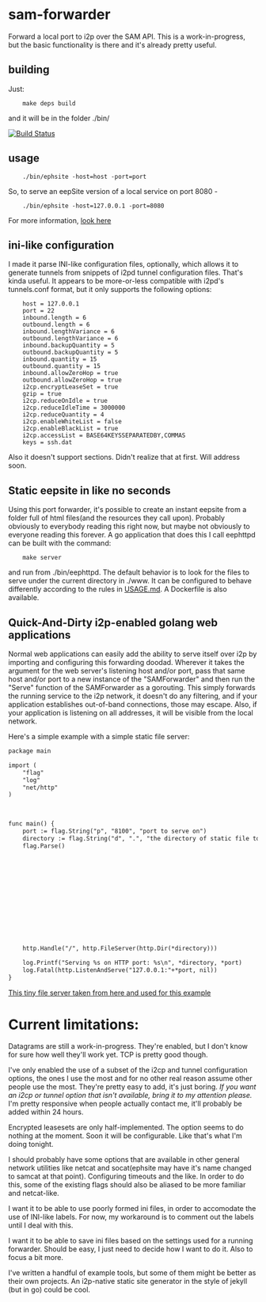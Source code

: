 # sam-forwarder
Forward a local port to i2p over the SAM API. This is a work-in-progress, but
the basic functionality is there and it's already pretty useful.

## building

Just:

        make deps build

and it will be in the folder ./bin/

[![Build Status](https://travis-ci.org/eyedeekay/sam-forwarder.svg?branch=master)](https://travis-ci.org/eyedeekay/sam-forwarder)

## usage

        ./bin/ephsite -host=host -port=port

So, to serve an eepSite version of a local service on port 8080 -

        ./bin/ephsite -host=127.0.0.1 -port=8080

For more information, [look here](USAGE.md)

## ini-like configuration

I made it parse INI-like configuration files, optionally, which allows it to
generate tunnels from snippets of i2pd tunnel configuration files. That's kinda
useful. It appears to be more-or-less compatible with i2pd's tunnels.conf
format, but it only supports the following options:

        host = 127.0.0.1
        port = 22
        inbound.length = 6
        outbound.length = 6
        inbound.lengthVariance = 6
        outbound.lengthVariance = 6
        inbound.backupQuantity = 5
        outbound.backupQuantity = 5
        inbound.quantity = 15
        outbound.quantity = 15
        inbound.allowZeroHop = true
        outbound.allowZeroHop = true
        i2cp.encryptLeaseSet = true
        gzip = true
        i2cp.reduceOnIdle = true
        i2cp.reduceIdleTime = 3000000
        i2cp.reduceQuantity = 4
        i2cp.enableWhiteList = false
        i2cp.enableBlackList = true
        i2cp.accessList = BASE64KEYSSEPARATEDBY,COMMAS
        keys = ssh.dat

Also it doesn't support sections. Didn't realize that at first. Will address
soon.

## Static eepsite in like no seconds

Using this port forwarder, it's possible to create an instant eepsite from a
folder full of html files(and the resources they call upon). Probably obviously
to everybody reading this right now, but maybe not obviously to everyone reading
this forever. A go application that does this I call eephttpd can be built with
the command:

        make server

and run from ./bin/eephttpd. The default behavior is to look for the files to
serve under the current directory in ./www. It can be configured to behave
differently according to the rules in [USAGE.md](USAGE.md). A Dockerfile is also
available.

## Quick-And-Dirty i2p-enabled golang web applications

Normal web applications can easily add the ability to serve itself over i2p by
importing and configuring this forwarding doodad. Wherever it takes the argument
for the web server's listening host and/or port, pass that same host and/or port
to a new instance of the "SAMForwarder" and then run the "Serve" function of the
SAMForwarder as a gorouting. This simply forwards the running service to the i2p
network, it doesn't do any filtering, and if your application establishes
out-of-band connections, those may escape. Also, if your application is
listening on all addresses, it will be visible from the local network.

Here's a simple example with a simple static file server:

```Diff
package main																		package main

import (																			import (
	"flag"																				"flag"
	"log"																				"log"
	"net/http"																			"net/http"
)																				    )

																			      >	import "github.com/eyedeekay/sam-forwarder"
																			      >
func main() {																			func main() {
	port := flag.String("p", "8100", "port to serve on")														port := flag.String("p", "8100", "port to serve on")
	directory := flag.String("d", ".", "the directory of static file to host")											directory := flag.String("d", ".", "the directory of static file to host")
	flag.Parse()																			flag.Parse()
																			      >
																			      >		forwarder, err := samforwarder.NewSAMForwarderFromOptions(
																			      >			samforwarder.SetHost("127.0.0.1"),
																			      >			samforwarder.SetPort(*port),
																			      >			samforwarder.SetSAMHost("127.0.0.1"),
																			      >			samforwarder.SetSAMPort("7656"),
																			      >			samforwarder.SetName("staticfiles"),
																			      >		)
																			      >		if err != nil {
																			      >			log.Fatal(err.Error())
																			      >		}
																			      >		go forwarder.Serve()

	http.Handle("/", http.FileServer(http.Dir(*directory)))														http.Handle("/", http.FileServer(http.Dir(*directory)))

	log.Printf("Serving %s on HTTP port: %s\n", *directory, *port)													log.Printf("Serving %s on HTTP port: %s\n", *directory, *port)
	log.Fatal(http.ListenAndServe("127.0.0.1:"+*port, nil))														log.Fatal(http.ListenAndServe("127.0.0.1:"+*port, nil))
}																				    }

```

[This tiny file server taken from here and used for this example](https://gist.github.com/paulmach/7271283)

Current limitations:
====================

Datagrams are still a work-in-progress. They're enabled, but I don't know for
sure how well they'll work yet. TCP is pretty good though.

I've only enabled the use of a subset of the i2cp and tunnel configuration
options, the ones I use the most and for no other real reason assume other
people use the most. They're pretty easy to add, it's just boring. *If you*
*want an i2cp or tunnel option that isn't available, bring it to my attention*
*please.* I'm pretty responsive when people actually contact me, it'll probably
be added within 24 hours.

Encrypted leasesets are only half-implemented. The option seems to do nothing at
the moment. Soon it will be configurable. Like that's what I'm doing tonight.

I should probably have some options that are available in other general network
utilities like netcat and socat(ephsite may have it's name changed to samcat at
that point). Configuring timeouts and the like. In order to do this, some of the
existing flags should also be aliased to be more familiar and netcat-like.

I want it to be able to use poorly formed ini files, in order to accomodate the
use of INI-like labels. For now, my workaround is to comment out the labels
until I deal with this.

I want it to be able to save ini files based on the settings used for a running
forwarder. Should be easy, I just need to decide how I want to do it. Also to
focus a bit more.

I've written a handful of example tools, but some of them might be better as
their own projects. An i2p-native static site generator in the style of jekyll
(but in go) could be cool.
